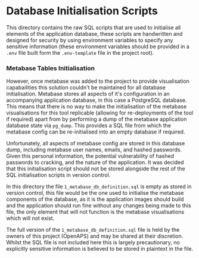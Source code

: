 Database Initialisation Scripts
======================================

This directory contains the raw SQL scripts that are used to initialise all elements of the application database, these scripts are handwritten and designed for security by using environment variables to specify any sensitive information (these environment variables should be provided in a `.env` file built form the `.env-template` file in the project root).

### Metabase Tables Initialisation

However, once metabase was added to the project to provide visualisation capabailities this solution couldn't be maintained for all database initialisation. Metabase stores all aspects of it's configuration in an accompanying application database, in this case a PostgreSQL database. This means that there is no way to make the initialisation of the metabase visualisations for this tool replicable (allowing for re-deployments of the tool if required) apart from by performing a dump of the metabase application database state via `pg_dump`. This provides a SQL file from which the metabase config can be re-initialised into an empty database if required.

Unfortunately, all aspects of metabase config are stored in this database dump, including metabase user names, emails, and hashed passwords. Given this personal information, the potential vulnerability of hashed passwords to cracking, and the nature of the application. It was decided that this initialisation script should not be stored alongside the rest of the SQL initialisation scripts in version control.

In this directory the file `1_metabase_db_definition.sql` is empty as stored in version control, this file would be the one used to initialise the metabase components of the database, as it is the application images should build and the application should run fine without any changes being made to this file, the only element that will not function is the metabase visualisations which will not exist.

The full version of the `1_metabase_db_definition.sql` file is held by the owners of this project (OpenAPS) and may be shared at their discretion. Whilst the SQL file is not included here this is largely precautionary, no explicitly sensitive information is believed to be stored in plaintext in the file.
 

